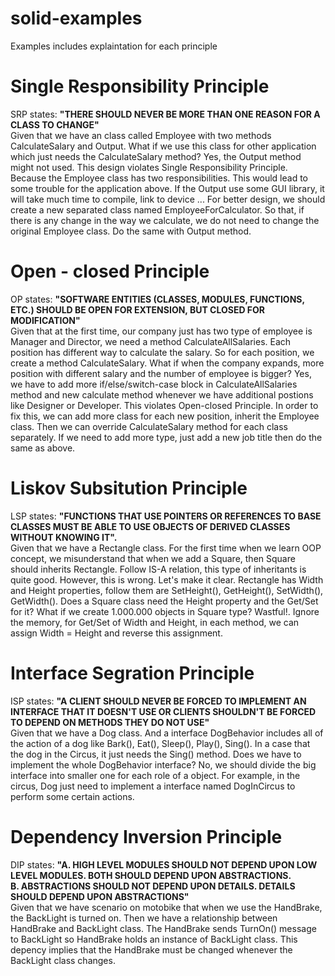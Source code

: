 # solid-examples
Examples includes explaintation for each principle
# Single Responsibility Principle
SRP states: <b>"THERE SHOULD NEVER BE MORE THAN ONE REASON FOR A CLASS TO CHANGE"</b><br>
Given that we have an class called Employee with two methods CalculateSalary and Output. What if we use this class for other application which just needs the CalculateSalary method? Yes, the Output method might not used. This design violates Single Responsibility Principle. Because the Employee class has two responsibilities. This would lead to some trouble for the application above. If the Output use some GUI library, it will take much time to compile, link to device ...
For better design, we should create a new separated class named EmployeeForCalculator. So that, if there is any change in the way we calculate, we do not need to change the original Employee class. Do the same with Output method.
# Open - closed Principle
OP states: <b>"SOFTWARE ENTITIES (CLASSES, MODULES, FUNCTIONS, ETC.) SHOULD BE OPEN FOR EXTENSION, BUT CLOSED FOR MODIFICATION"</b><br>
Given that at the first time, our company just has two type of employee is Manager and Director, we need a method CalculateAllSalaries. Each position has different way to calculate the salary. So for each position, we create a method CalculateSalary. What if when the company expands, more position with different salary and the number of employee is bigger? Yes, we have to add more if/else/switch-case block in CalculateAllSalaries method and new calculate method whenever we have additional postions like Designer or Developer. This violates Open-closed Principle.
In order to fix this, we can add more class for each new position, inherit the Employee class. Then we can override CalculateSalary method for each class separately. If we need to add more type, just add a new job title then do the same as above.
# Liskov Subsitution Principle
LSP states: <b>"FUNCTIONS THAT USE POINTERS OR REFERENCES TO BASE CLASSES MUST BE ABLE TO USE OBJECTS OF DERIVED CLASSES WITHOUT KNOWING IT".</b><br>
Given that we have a Rectangle class. For the first time when we learn OOP concept, we misunderstand that when we add a Square, then Square should inherits Rectangle. Follow IS-A relation, this type of inheritants is quite good. However, this is wrong. Let's make it clear. Rectangle has Width and Height properties, follow them are SetHeight(), GetHeight(), SetWidth(), GetWidth(). Does a Square class need the Height property and the Get/Set for it? What if we create 1.000.000 objects in Square type? Wastful!. Ignore the memory, for Get/Set of Width and Height, in each method, we can assign Width = Height and reverse this assignment.

# Interface Segration Principle
ISP states: <b>"A CLIENT SHOULD NEVER BE FORCED TO IMPLEMENT AN INTERFACE THAT IT DOESN'T USE OR CLIENTS SHOULDN'T BE FORCED TO DEPEND ON METHODS THEY DO NOT USE"</b> <br>
Given that we have a Dog class. And a interface DogBehavior includes all of the action of a dog like Bark(), Eat(), Sleep(), Play(), Sing(). In a case that the dog in the Circus, it just needs the Sing() method. Does we have to implement the whole DogBehavior interface? No, we should divide the big interface into smaller one for each role of a object. For example, in the circus, Dog just need to implement a interface named DogInCircus to perform some certain actions.
# Dependency Inversion Principle
DIP states: <b>"A. HIGH LEVEL MODULES SHOULD NOT DEPEND UPON LOW
LEVEL MODULES. BOTH SHOULD DEPEND UPON ABSTRACTIONS. <br>
B. ABSTRACTIONS SHOULD NOT DEPEND UPON DETAILS. DETAILS
SHOULD DEPEND UPON ABSTRACTIONS"</b><br>
Given that we have scenario on motobike that when we use the HandBrake, the BackLight is turned on. Then we have a relationship between HandBrake and BackLight class. The HandBrake sends TurnOn() message to BackLight so HandBrake holds an instance of BackLight class. This depency implies that the HandBrake must be changed whenever the BackLight class changes. 
